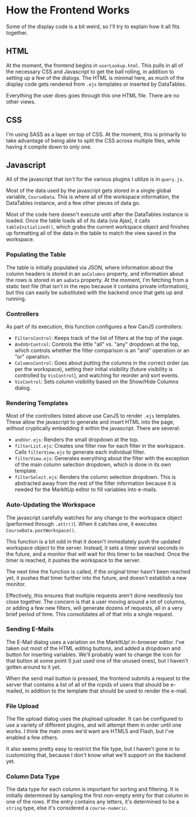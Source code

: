 # How the Frontend Works

Some of the display code is a bit weird, so I'll try to explain how it all fits together.

## HTML

At the moment, the frontend begins in `userLookup.html`.  This pulls in all of the necessary CSS and Javascript to get the ball rolling, in addition to setting up a few of the dialogs.  The HTML is minimal here, as much of the display code gets rendered from `.ejs` templates or inserted by DataTables.

Everything the user does goes through this one HTML file.  There are no other views.

## CSS

I'm using SASS as a layer on top of CSS.  At the moment, this is primarily to take advantage of being able to split the CSS across multiple files, while having it compile down to only one.

## Javascript

All of the javascript that isn't for the various plugins I utilize is in `query.js`.

Most of the data used by the javascript gets stored in a single global variable, `CourseData`.  This is where all of the workspace information, the DataTables instance, and a few other pieces of data go.

Most of the code here doesn't execute until after the DataTables instance is loaded.  Once the table loads all of its data (via Ajax), it calls `tableInitialized()`, which grabs the current workspace object and finishes up formatting all of the data in the table to match the view saved in the workspace.

### Populating the Table

The table is initially populated via JSON, where information about the column headers is stored in an `aoColumns` property, and information about the rows is stored in an `aaData` property.  At the moment, I'm fetching from a static text file (that isn't in the repo because it contains private information), but this can easily be substituted with the backend once that gets up and running.

### Controllers

As part of its execution, this function configures a few CanJS controllers:

- `FiltersControl`: Keeps track of the list of filters at the top of the page.
- `AndVOrControl`: Controls the little "all" vs. "any" dropdown at the top, which controls whether the filter comparison is an "and" operation or an "or" operation.
- `ColumnsControl`: Goes about putting the columns in the correct order (as per the workspace), setting their initial visibility (future visibility is controlled by `VisControl`), and watching for reorder and sort events.
- `VisControl`: Sets column visibility based on the Show/Hide Columns dialog.

### Rendering Templates

Most of the controllers listed above use CanJS to render `.ejs` templates.  These allow the javascript to generate and insert HTML into the page, without cryptically embedding it within the javascript.  There are several:

- `andVor.ejs`: Renders the small dropdown at the top.
- `filterList.ejs`: Creates one filter row for each filter in the workspace.  Calls `filterView.ejs` to generate each individual filter.
- `filterView.ejs`: Generates everything about the filter with the exception of the main column selection dropdown, which is done in its own template.
- `filterSelect.ejs`: Renders the column selection dropdown.  This is abstracted away from the rest of the filter information because it is needed for the MarkItUp editor to fill variables into e-mails.


### Auto-Updating the Workspace

The javascript carefully watches for any change to the workspace object (performed through `.attr()`).  When it catches one, it executes `CourseData.postWorkspace()`.

This function is a bit odd in that it doesn't immediately push the updated workspace object to the server.  Instead, it sets a timer several seconds in the future, and a monitor that will wait for this timer to be reached.  Once the timer is reached, it pushes the workspace to the server.

The next time the function is called, if the original timer hasn't been reached yet, it pushes that timer further into the future, and doesn't establish a new monitor.

Effectively, this ensures that multiple requests aren't done needlessly too close together.  The concern is that a user moving around a lot of columns, or adding a few new filters, will generate dozens of requests, all in a very brief period of time.  This consolidates all of that into a single request.

### Sending E-Mails

The E-Mail dialog uses a variation on the MarkItUp! in-browser editor.  I've taken out most of the HTML editing buttons, and added a dropdown and button for inserting variables.  We'll probably want to change the icon for that button at some point (I just used one of the unused ones), but I haven't gotten around to it yet.

When the send mail button is pressed, the frontend submits a request to the server that contains a list of all of the rcpids of users that should be e-mailed, in addition to the template that should be used to render the e-mail.

### File Upload

The file upload dialog uses the plupload uploader.  It can be configured to use a variety of different plugins, and will attempt them in order until one works.  I think the main ones we'd want are HTML5 and Flash, but I've enabled a few others.

It also seems pretty easy to restrict the file type, but I haven't gone in to customizing that, because I don't know what we'll support on the backend yet.

### Column Data Type

The data type for each column is important for sorting and filtering.  It is initially determined by sampling the first non-empty entry for that column in one of the rows.  If the entry contains any letters, it's determined to be a `string` type, else it's considered a `course-numeric`.